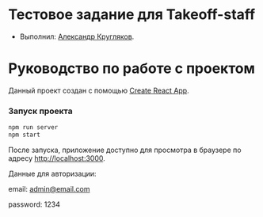 # Тестовое задание для Takeoff-staff

* Выполнил: [Александр Кругляков](https://up.htmlacademy.ru/react/8/user/1427677).

# Руководство по работе с проектом

Данный проект создан с помощью [Create React App](https://github.com/facebook/create-react-app).

### Запуск проекта

```bash
npm run server
npm start
```

После запуска, приложение доступно для просмотра в браузере по адресу [http://localhost:3000](http://localhost:3000).

Данные для авторизации:

email: admin@email.com

password: 1234

